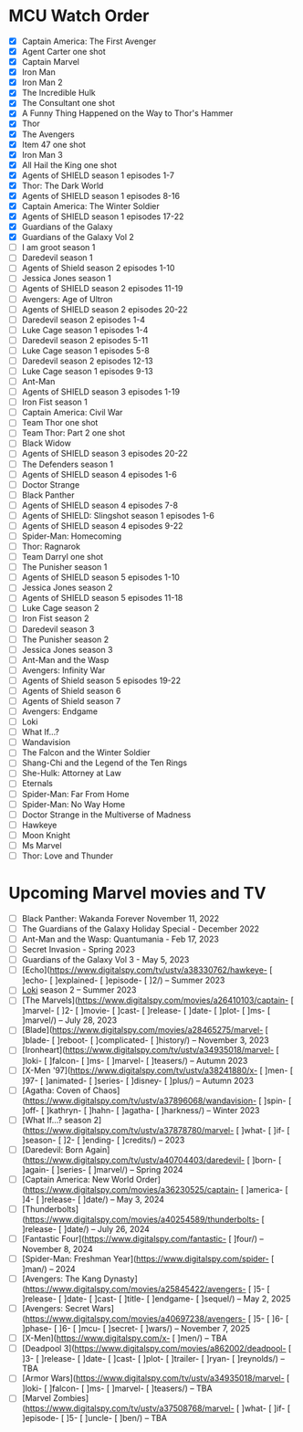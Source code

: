 # MCU Watch Order
- [x] Captain America: The First Avenger
- [x] Agent Carter one shot
- [x] Captain Marvel
- [x] Iron Man
- [x] Iron Man 2
- [x] The Incredible Hulk
- [x] The Consultant one shot
- [x] A Funny Thing Happened on the Way to Thor's Hammer
- [x] Thor
- [x] The Avengers
- [x] Item 47 one shot
- [x] Iron Man 3
- [x] All Hail the King one shot
- [x] Agents of SHIELD season 1 episodes 1-7
- [x] Thor: The Dark World
- [x] Agents of SHIELD season 1 episodes 8-16
- [x] Captain America: The Winter Soldier
- [x] Agents of SHIELD season 1 episodes 17-22
- [x] Guardians of the Galaxy
- [x] Guardians of the Galaxy Vol 2
- [ ] I am groot season 1
- [ ] Daredevil season 1
- [ ] Agents of Shield season 2 episodes 1-10
- [ ] Jessica Jones season 1
- [ ] Agents of SHIELD season 2 episodes 11-19
- [ ] Avengers: Age of Ultron
- [ ] Agents of SHIELD season 2 episodes 20-22
- [ ] Daredevil season 2 episodes 1-4
- [ ] Luke Cage season 1 episodes 1-4
- [ ] Daredevil season 2 episodes 5-11
- [ ] Luke Cage season 1 episodes 5-8
- [ ] Daredevil season 2 episodes 12-13
- [ ] Luke Cage season 1 episodes 9-13
- [ ] Ant-Man
- [ ] Agents of SHIELD season 3 episodes 1-19
- [ ] Iron Fist season 1
- [ ] Captain America: Civil War
- [ ] Team Thor one shot
- [ ] Team Thor: Part 2 one shot
- [ ] Black Widow
- [ ] Agents of SHIELD season 3 episodes 20-22
- [ ] The Defenders season 1
- [ ] Agents of SHIELD season 4 episodes 1-6
- [ ] Doctor Strange
- [ ] Black Panther
- [ ] Agents of SHIELD season 4 episodes 7-8
- [ ] Agents of SHIELD: Slingshot season 1 episodes 1-6
- [ ] Agents of SHIELD season 4 episodes 9-22
- [ ] Spider-Man: Homecoming
- [ ] Thor: Ragnarok
- [ ] Team Darryl one shot
- [ ] The Punisher season 1
- [ ] Agents of SHIELD season 5 episodes 1-10
- [ ] Jessica Jones season 2
- [ ] Agents of SHIELD season 5 episodes 11-18
- [ ] Luke Cage season 2
- [ ] Iron Fist season 2
- [ ] Daredevil season 3
- [ ] The Punisher season 2
- [ ] Jessica Jones season 3
- [ ] Ant-Man and the Wasp
- [ ] Avengers: Infinity War
- [ ] Agents of Shield season 5 episodes 19-22
- [ ] Agents of Shield season 6
- [ ] Agents of Shield season 7
- [ ] Avengers: Endgame
- [ ] Loki
- [ ] What If...?
- [ ] Wandavision
- [ ] The Falcon and the Winter Soldier
- [ ] Shang-Chi and the Legend of the Ten Rings
- [ ] She-Hulk: Attorney at Law
- [ ] Eternals
- [ ] Spider-Man: Far From Home
- [ ] Spider-Man: No Way Home
- [ ] Doctor Strange in the Multiverse of Madness
- [ ] Hawkeye
- [ ] Moon Knight
- [ ] Ms Marvel
- [ ] Thor: Love and Thunder

# Upcoming Marvel movies and TV
- [ ] Black Panther: Wakanda Forever November 11, 2022 
- [ ] The Guardians of the Galaxy Holiday Special - December 2022
- [ ] Ant-Man and the Wasp: Quantumania - Feb 17, 2023
- [ ] Secret Invasion - Spring 2023
- [ ] Guardians of the Galaxy Vol 3 - May 5, 2023
- [ ] [Echo](https://www.digitalspy.com/tv/ustv/a38330762/hawkeye- [ ]echo- [ ]explained- [ ]episode- [ ]2/) – Summer 2023  
- [ ] [Loki](https://www.digitalspy.com/loki/) season 2 – Summer 2023  
- [ ] [The Marvels](https://www.digitalspy.com/movies/a26410103/captain- [ ]marvel- [ ]2- [ ]movie- [ ]cast- [ ]release- [ ]date- [ ]plot- [ ]ms- [ ]marvel/) – July 28, 2023  
- [ ] [Blade](https://www.digitalspy.com/movies/a28465275/marvel- [ ]blade- [ ]reboot- [ ]complicated- [ ]history/) – November 3, 2023  
- [ ] [Ironheart](https://www.digitalspy.com/tv/ustv/a34935018/marvel- [ ]loki- [ ]falcon- [ ]ms- [ ]marvel- [ ]teasers/) – Autumn 2023  
- [ ] [X-Men '97](https://www.digitalspy.com/tv/ustv/a38241880/x- [ ]men- [ ]97- [ ]animated- [ ]series- [ ]disney- [ ]plus/) – Autumn 2023  
- [ ] [Agatha: Coven of Chaos](https://www.digitalspy.com/tv/ustv/a37896068/wandavision- [ ]spin- [ ]off- [ ]kathryn- [ ]hahn- [ ]agatha- [ ]harkness/) – Winter 2023  
- [ ] [What If...? season 2](https://www.digitalspy.com/tv/ustv/a37878780/marvel- [ ]what- [ ]if- [ ]season- [ ]2- [ ]ending- [ ]credits/) – 2023  
- [ ] [Daredevil: Born Again](https://www.digitalspy.com/tv/ustv/a40704403/daredevil- [ ]born- [ ]again- [ ]series- [ ]marvel/) – Spring 2024  
- [ ] [Captain America: New World Order](https://www.digitalspy.com/movies/a36230525/captain- [ ]america- [ ]4- [ ]release- [ ]date/) – May 3, 2024  
- [ ] [Thunderbolts](https://www.digitalspy.com/movies/a40254589/thunderbolts- [ ]release- [ ]date/) – July 26, 2024  
- [ ] [Fantastic Four](https://www.digitalspy.com/fantastic- [ ]four/) – November 8, 2024  
- [ ] [Spider-Man: Freshman Year](https://www.digitalspy.com/spider- [ ]man/) – 2024  
- [ ] [Avengers: The Kang Dynasty](https://www.digitalspy.com/movies/a25845422/avengers- [ ]5- [ ]release- [ ]date- [ ]cast- [ ]title- [ ]endgame- [ ]sequel/) – May 2, 2025  
- [ ] [Avengers: Secret Wars](https://www.digitalspy.com/movies/a40697238/avengers- [ ]5- [ ]6- [ ]phase- [ ]6- [ ]mcu- [ ]secret- [ ]wars/) – November 7, 2025  
- [ ] [X-Men](https://www.digitalspy.com/x- [ ]men/) – TBA  
- [ ] [Deadpool 3](https://www.digitalspy.com/movies/a862002/deadpool- [ ]3- [ ]release- [ ]date- [ ]cast- [ ]plot- [ ]trailer- [ ]ryan- [ ]reynolds/) – TBA  
- [ ] [Armor Wars](https://www.digitalspy.com/tv/ustv/a34935018/marvel- [ ]loki- [ ]falcon- [ ]ms- [ ]marvel- [ ]teasers/) – TBA  
- [ ] [Marvel Zombies](https://www.digitalspy.com/tv/ustv/a37508768/marvel- [ ]what- [ ]if- [ ]episode- [ ]5- [ ]uncle- [ ]ben/) – TBA